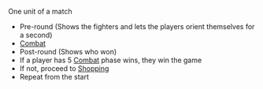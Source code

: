 One unit of a match
- Pre-round (Shows the fighters and lets the players orient themselves for a second)
- [Combat](docs/gameplay_spec/flow/combat.md)
- Post-round (Shows who won)
- If a player has 5 [Combat](docs/gameplay_spec/flow/combat.md) phase wins, they win the game
- If not, proceed to [Shopping](docs/gameplay_spec/flow/shopping.md)
- Repeat from the start